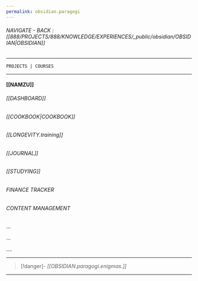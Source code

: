```yaml
---
permalink: obsidian.paragogi
---
```


###### NAVIGATE - BACK : [[888/PROJECTS/888/KNOWLEDGE/EXPERIENCES/_public/obsidian/OBSIDIAN|OBSIDIAN]]
-----

	PROJECTS | COURSES

-----
#### [[NAMZU]]

###### [[DASHBOARD]]

###### [[COOKBOOK|COOKBOOK]]

###### [[LONGEVITY.training]]

###### [[JOURNAL]]

###### [[STUDYING]]

###### FINANCE TRACKER

###### CONTENT MANAGEMENT

...

...

....


-----
>[!danger]- *[[OBSIDIAN.paragogi.enigmas.]]*
----

